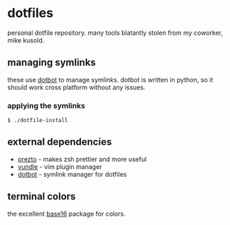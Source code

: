 # dotfiles
personal dotfile repository. many tools blatantly stolen from my coworker, mike kusold. 

## managing symlinks
these use [dotbot](https://github.com/anishathalye/dotbot) to manage symlinks. dotbot is written in python, so it should work cross platform without any issues.

### applying the symlinks
`$ ./dotfile-install`

## external dependencies
* [prezto](https://github.com/sorin-ionescu/prezto) - makes zsh prettier and more useful
* [vundle](https://github.com/gmarik/Vundle.vim) - vim plugin manager
* [dotbot](https://github.com/anishathalye/dotbot) - symlink manager for dotfiles

## terminal colors
the excellent [base16](https://github.com/chriskempson/base16) package for colors. 
